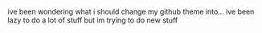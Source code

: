 ive been wondering what i should change my github theme into... ive been lazy to do a lot of stuff but im trying to do new stuff
